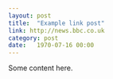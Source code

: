 ```yaml
---
layout: post
title:  "Example link post"
link: http://news.bbc.co.uk
category: post
date:   1970-07-16 00:00
---
```


Some content here.